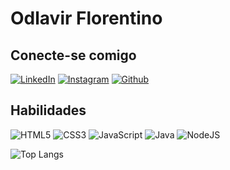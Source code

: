 # Odlavir Florentino


## Conecte-se comigo

[![LinkedIn](https://img.shields.io/badge/LinkedIn-100000?style=for-the-badge&logo=linkedin)](https://www.linkedin.com/in/odlavir/)
[![Instagram](https://img.shields.io/badge/Instagram-100000?style=for-the-badge&logo=instagram)](https://www.instagram.com/lavirandrade/)
[![Github](https://img.shields.io/badge/GitHub-100000?style=for-the-badge&logo=github)](https://github.com/odlavir)


##  Habilidades

![HTML5](https://img.shields.io/badge/HTML5-E34F26?style=for-the-badge&logo=html5&logoColor=white)
![CSS3](https://img.shields.io/badge/CSS3-1572B6?style=for-the-badge&logo=css3&logoColor=white)
![JavaScript](https://img.shields.io/badge/JavaScript-F7DF1E?style=for-the-badge&logo=javascript&logoColor=black)
![Java](https://img.shields.io/badge/java-%23ED8B00.svg?style=for-the-badge&logo=openjdk&logoColor=white)
![NodeJS](https://img.shields.io/badge/node.js-6DA55F?style=for-the-badge&logo=node.js&logoColor=white)

![Top Langs](https://github-readme-stats-git-masterrstaa-rickstaa.vercel.app/api/top-langs/?username=odlavir&bg_color=000&border_color=30A3DC&title_color=E94D5F&text_color=FFF)